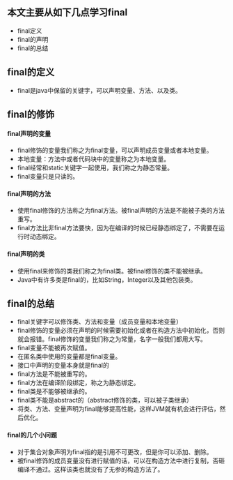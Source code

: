 ## 本文主要从如下几点学习final

- final定义
- final的声明
- final的总结

## final的定义

- final是java中保留的关键字，可以声明变量、方法、以及类。

## final的修饰

#### final声明的变量

- final修饰的变量我们称之为final变量，可以声明成员变量或者本地变量。
- 本地变量：方法中或者代码块中的变量称之为本地变量。
- final经常和static关键字一起使用，我们称之为静态常量。
- final变量只是只读的。

#### final声明的方法

- 使用final修饰的方法称之为final方法。被final声明的方法是不能被子类的方法重写。
- final方法比非final方法要快，因为在编译的时候已经静态绑定了，不需要在运行时动态绑定。

#### final声明的类

- 使用final来修饰的类我们称之为final类。被final修饰的类不能被继承。
- Java中有许多类是final的，比如String，Integer以及其他包装类。

## final的总结

- final关键字可以修饰类、方法和变量（成员变量和本地变量）
- final修饰的变量必须在声明的时候需要初始化或者在构造方法中初始化，否则就会报错。final修饰的变量我们称之为常量，名字一般我们都用大写。
- final变量不能被再次赋值。
- 在匿名类中使用的变量都是final变量。
- 接口中声明的变量本身就是final的
- final方法是不能被重写的。
- final方法在编译阶段绑定，称之为静态绑定。
- final类是不能够被继承的。
- final类不能是abstract的（abstract修饰的类，可以被子类继承）
- 将类、方法、变量声明为final能够提高性能，这样JVM就有机会进行评估，然后优化。

#### final的几个小问题

- 对于集合对象声明为final指的是引用不可更改，但是你可以添加、删除。
- 被final修饰的成员变量没有进行赋值的话，可以在构造方法中进行复制，否砸编译不通过。这样该类也就没有了无参的构造方法了。

